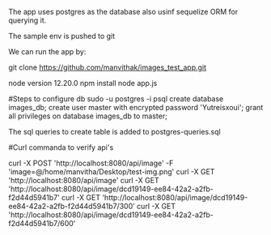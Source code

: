 The app uses postgres as the database also usinf sequelize ORM for querying it.

The sample env is pushed to git

We can run the app by:

git clone https://github.com/manvithak/images_test_app.git

node version 12.20.0
npm install node app.js

#Steps to configure db
sudo -u postgres -i
psql
create database images_db;
create user master with encrypted password 'Yutreisxoui';
grant all privileges on database images_db to master;



The sql queries to create table is added to postgres-queries.sql


#Curl commanda to verify api's

curl -X POST 'http://localhost:8080/api/image' -F 'image=@/home/manvitha/Desktop/test-img.png'
curl -X GET 'http://localhost:8080/api/image'
curl -X GET 'http://localhost:8080/api/image/dcd19149-ee84-42a2-a2fb-f2d44d5941b7'
curl -X GET 'http://localhost:8080/api/image/dcd19149-ee84-42a2-a2fb-f2d44d5941b7/300'
curl -X GET 'http://localhost:8080/api/image/dcd19149-ee84-42a2-a2fb-f2d44d5941b7/600'
